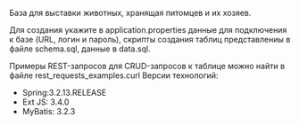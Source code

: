 База для выставки животных, хранящая питомцев и их хозяев. 

Для создания укажите в application.properties данные для подключения к базе (URL, логин и пароль), 
скрипты создания таблиц представлениы в файле schema.sql,
данные в data.sql.

Примеры REST-запросов для CRUD-запросов к таблице можно найти в файле rest_requests_examples.curl
Версии технологий:
- Spring:3.2.13.RELEASE
- Ext JS: 3.4.0
- MyBatis: 3.2.3
